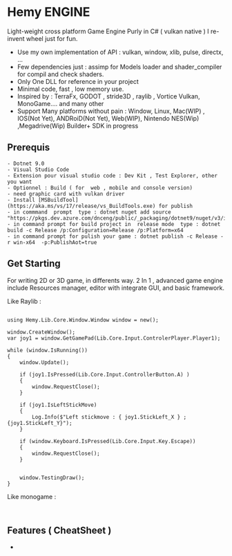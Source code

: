 # Hemy ENGINE

Light-weight cross platform Game Engine Purly in C# ( vulkan native )
I re-invent  wheel just for fun.

- Use my own implementation of API : vulkan, window, xlib, pulse, directx, ...
- Few dependencies just : assimp  for Models loader and shader_compiler for compil and check shaders.
- Only One DLL for reference in your project
- Minimal code, fast   , low memory use.
- Inspired by : TerraFx, GODOT , stride3D , raylib , Vortice Vulkan, MonoGame.... and many other
- Support Many platforms without pain : Window, Linux, Mac(WIP) , IOS(Not Yet), ANDRoiD(Not Yet), Web(WIP), Nintendo NES(Wip) ,Megadrive(Wip) Builder+ SDK  in progress




## Prerequis 

    - Dotnet 9.0 
    - Visual Studio Code
    - Extension pour visual studio code : Dev Kit , Test Explorer, other you want
    - Optionnel : Build ( for  web , mobile and console version)
    - need graphic card with vulkan driver 
    - Install [MSBuildTool](https://aka.ms/vs/17/release/vs_BuildTools.exe) for publish
    - in commmand  prompt  type : dotnet nuget add source "https://pkgs.dev.azure.com/dnceng/public/_packaging/dotnet9/nuget/v3/index.json" 
    - in command prompt for build project in  release mode  type : dotnet build -c Release /p:Configuration=Release /p:Platform=x64  
    - in command prompt for pulish your game : dotnet publish -c Release -r win-x64  -p:PublishAot=true 

## Get Starting

For writing 2D or 3D game, in differents way.
2 In 1 , advanced game engine include Resources manager, editor with integrate GUI, and basic framework.

Like Raylib  :

```

using Hemy.Lib.Core.Window.Window window = new();

window.CreateWindow();
var joy1 = window.GetGamePad(Lib.Core.Input.ControlerPlayer.Player1);

while (window.IsRunning())
{
    window.Update();

    if (joy1.IsPressed(Lib.Core.Input.ControllerButton.A) )
    {
        window.RequestClose();
    }

    if (joy1.IsLeftStickMove)
    {
        Log.Info($"Left stickmove : { joy1.StickLeft_X } ; {joy1.StickLeft_Y}");
    }

    if (window.Keyboard.IsPressed(Lib.Core.Input.Key.Escape))
    {
        window.RequestClose();
    }


    window.TestingDraw();
}
```

Like monogame :

```


```

## Features  ( CheatSheet )

- 
